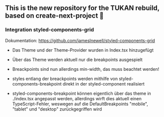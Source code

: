 ## This is the new repository for the TUKAN rebuild, based on create-next-project :wrench:

### Integration styled-components-grid

Dokumentation: https://github.com/jameslnewell/styled-components-grid

- Das Theme und der Theme-Provider wurden in Index.tsx hinzugefügt
- Über das Theme werden aktuell nur die breakpoints ausgespielt
- Breackpoints sind nun allerdings min-width, das muss beachtet werden!

- styles entlang der breackpoints werden mithilfe von styled-components-breakpoint direkt in der styled-component realisiert
- styled-components-breakpoint können eigentlich über das theme in ./index.tsx angepasst werden, allerdings wirft dies aktuell einen TypeScript-Fehler, weswegen auf die DefaultBreakpoints "mobile", "tablet" und "desktop" zurückgegriffen wird